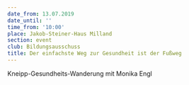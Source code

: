 ```yaml
---
date_from: 13.07.2019
date_until: ''
time_from: '10:00'
place: Jakob-Steiner-Haus Milland
section: event
club: Bildungsausschuss
title: Der einfachste Weg zur Gesundheit ist der Fußweg
---
```

Kneipp-Gesundheits-Wanderung mit Monika Engl
